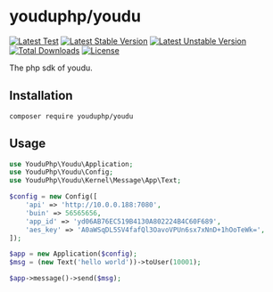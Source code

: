 # youduphp/youdu

[![Latest Test](https://github.com/youduphp/youdu/workflows/tests/badge.svg)](https://github.com/youduphp/youdu/actions)
[![Latest Stable Version](https://poser.pugx.org/youduphp/youdu/v/stable.svg)](https://packagist.org/packages/youduphp/youdu)
[![Latest Unstable Version](https://poser.pugx.org/youduphp/youdu/v/unstable.svg)](https://packagist.org/packages/youduphp/youdu)
[![Total Downloads](https://img.shields.io/packagist/dt/youduphp/youdu)](https://packagist.org/packages/youduphp/youdu)
[![License](https://img.shields.io/packagist/l/youduphp/youdu)](https://github.com/friendsofhyperf/youdu)

The php sdk of youdu.

## Installation

```shell
composer require youduphp/youdu
```

## Usage

```php
use YouduPhp\Youdu\Application;
use YouduPhp\Youdu\Config;
use YouduPhp\Youdu\Kernel\Message\App\Text;

$config = new Config([
    'api' => 'http://10.0.0.188:7080',
    'buin' => 56565656,
    'app_id' => 'yd06AB76EC519B4130A802224B4C60F689',
    'aes_key' => 'A0aWSqDL5SV4fafQl3OavoVPUn6sx7xNnD+1hOoTeWk=',
]);

$app = new Application($config);
$msg = (new Text('hello world'))->toUser(10001);

$app->message()->send($msg);
```

